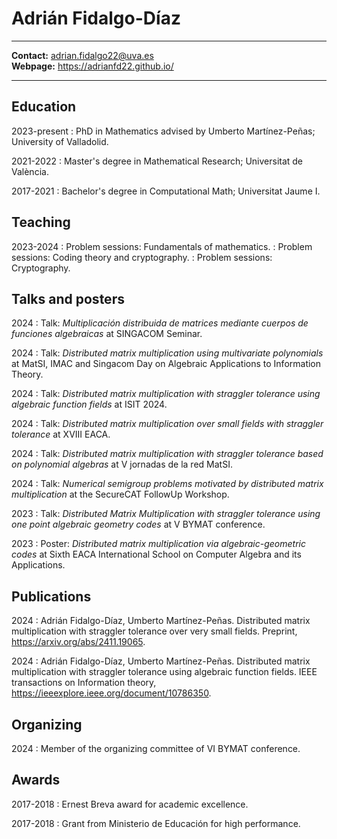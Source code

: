 
# Adrián Fidalgo-Díaz

----

**Contact:** <adrian.fidalgo22@uva.es>\
**Webpage:** <https://adrianfd22.github.io/>

----

## Education

2023-present
:   PhD in Mathematics advised by Umberto Martínez-Peñas; University of Valladolid.

2021-2022
:   Master's degree in Mathematical Research; Universitat de València.

2017-2021
:   Bachelor's degree in Computational Math; Universitat Jaume I.

## Teaching

2023-2024
:   Problem sessions: Fundamentals of mathematics.
:   Problem sessions: Coding theory and cryptography.
:   Problem sessions: Cryptography.

## Talks and posters

2024
:   Talk: *Multiplicación distribuida de matrices mediante cuerpos de funciones algebraicas* at SINGACOM Seminar.

2024
:   Talk: *Distributed matrix multiplication using multivariate polynomials* at MatSI, IMAC and Singacom Day on Algebraic Applications to Information Theory.

2024
:   Talk: *Distributed matrix multiplication with straggler tolerance using algebraic function fields* at ISIT 2024.

2024
:   Talk: *Distributed matrix multiplication over small fields with straggler tolerance* at XVIII EACA.

2024
:   Talk: *Distributed matrix multiplication with straggler tolerance based on polynomial algebras* at V jornadas de la red MatSI.

2024
:   Talk: *Numerical semigroup problems motivated by distributed matrix multiplication* at the SecureCAT Follow­Up Workshop.

2023
:   Talk: *Distributed Matrix Multiplication with straggler tolerance using one point algebraic geometry codes* at V BYMAT conference.

2023
:   Poster: *Distributed matrix multiplication via algebraic-geometric codes* at Sixth EACA International School on Computer Algebra and its Applications.

## Publications

2024
:   Adrián Fidalgo-Díaz, Umberto Martínez-Peñas. Distributed matrix multiplication with straggler tolerance over very small fields. Preprint, <https://arxiv.org/abs/2411.19065>.

2024
:   Adrián Fidalgo-Díaz, Umberto Martínez-Peñas. Distributed matrix multiplication with straggler tolerance using algebraic function fields. IEEE transactions on Information theory, <https://ieeexplore.ieee.org/document/10786350>.

## Organizing
2024
:   Member of the organizing committee of VI BYMAT conference.

## Awards

2017-2018
:   Ernest Breva award for academic excellence.

2017-2018
:   Grant from Ministerio de Educación for high performance.
